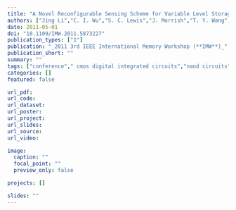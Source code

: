 ```yaml
---
title: "A Novel Reconfigurable Sensing Scheme for Variable Level Storage in Phase Change Memory"
authors: ["Jing Li","C. I. Wu","S. C. Lewis","J. Morrish","T. Y. Wang","R. Jordan","T. Maffitt","M. Breitwisch","A. Schrott","R. Cheek","H. L. Lung","C. Lam"]
date: 2011-05-01
doi: "10.1109/IMW.2011.5873227"
publication_types: ["1"]
publication: "_2011 3rd IEEE International Memory Workshop (**IMW**)_"
publication_short: ""
summary: ""
tags: ["conference"," cmos digital integrated circuits","nand circuits","flash memories","phase change memories","2mcell pcm chip","cmos technology","nand flash","analog resistance levels","frequency 50 mhz","phase change memory","reconfigurable sensing scheme","size 90 nm","time 35 mus to 50 mus","time 5 mus","variable level storage","word length 8 bit","clocks","electrical resistance measurement","flash memory","phase change materials","radiation detectors","resistance"]
categories: []
featured: false

url_pdf:
url_code:
url_dataset:
url_poster:
url_project:
url_slides:
url_source:
url_video:

image:
  caption: ""
  focal_point: ""
  preview_only: false

projects: []

slides: ""
---
```


